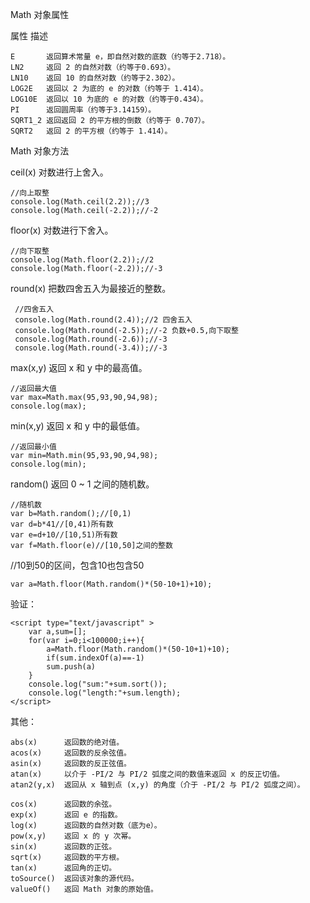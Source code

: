 Math 对象属性

属性	描述

    E       返回算术常量 e，即自然对数的底数（约等于2.718）。
    LN2     返回 2 的自然对数（约等于0.693）。
    LN10	返回 10 的自然对数（约等于2.302）。
    LOG2E	返回以 2 为底的 e 的对数（约等于 1.414）。
    LOG10E	返回以 10 为底的 e 的对数（约等于0.434）。
    PI      返回圆周率（约等于3.14159）。
    SQRT1_2	返回返回 2 的平方根的倒数（约等于 0.707）。
    SQRT2	返回 2 的平方根（约等于 1.414）。


Math 对象方法

ceil(x)	    对数进行上舍入。

    //向上取整
    console.log(Math.ceil(2.2));//3
    console.log(Math.ceil(-2.2));//-2

floor(x)	对数进行下舍入。
    
    //向下取整
    console.log(Math.floor(2.2));//2
    console.log(Math.floor(-2.2));//-3

round(x)	把数四舍五入为最接近的整数。

     //四舍五入
     console.log(Math.round(2.4));//2 四舍五入
     console.log(Math.round(-2.5));//-2 负数+0.5,向下取整
     console.log(Math.round(-2.6));//-3
     console.log(Math.round(-3.4));//-3

max(x,y)	返回 x 和 y 中的最高值。

    //返回最大值
    var max=Math.max(95,93,90,94,98);
    console.log(max);

min(x,y)	返回 x 和 y 中的最低值。
    
    //返回最小值
    var min=Math.min(95,93,90,94,98);
    console.log(min);

random()	返回 0 ~ 1 之间的随机数。
    
    //随机数
    var b=Math.random();//[0,1)
    var d=b*41//[0,41)所有数
    var e=d+10//[10,51)所有数
    var f=Math.floor(e)//[10,50]之间的整数

//10到50的区间，包含10也包含50
        
    var a=Math.floor(Math.random()*(50-10+1)+10);
验证：

    <script type="text/javascript" >
        var a,sum=[];
        for(var i=0;i<100000;i++){
            a=Math.floor(Math.random()*(50-10+1)+10);
            if(sum.indexOf(a)==-1)
            sum.push(a)
        }
        console.log("sum:"+sum.sort());
        console.log("length:"+sum.length);
    </script>


其他：
    
    abs(x)	    返回数的绝对值。
    acos(x)	    返回数的反余弦值。
    asin(x)     返回数的反正弦值。
    atan(x)	    以介于 -PI/2 与 PI/2 弧度之间的数值来返回 x 的反正切值。
    atan2(y,x)  返回从 x 轴到点 (x,y) 的角度（介于 -PI/2 与 PI/2 弧度之间）。
    
    cos(x)	    返回数的余弦。
    exp(x)	    返回 e 的指数。
    log(x)	    返回数的自然对数（底为e）。
    pow(x,y)    返回 x 的 y 次幂。
    sin(x)	    返回数的正弦。
    sqrt(x)	    返回数的平方根。
    tan(x)	    返回角的正切。
    toSource()  返回该对象的源代码。
    valueOf()   返回 Math 对象的原始值。